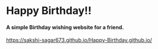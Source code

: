 # Happy Birthday!!
#### A simple Birthday wishing website for a friend. 
 https://sakshi-sagar673.github.io/Happy-Birthday.github.io/
